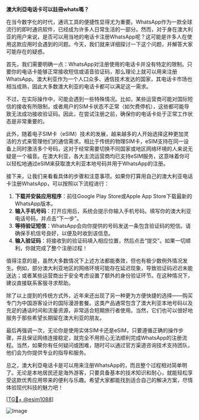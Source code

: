 **澳大利亞电话卡可以註冊whats嗎？**

在当今数字化的时代，通讯工具的便捷性显得尤为重要。WhatsApp作为一款全球流行的即时通讯软件，已经成为许多人日常生活的一部分。然而，对于身在澳大利亚的用户来说，是否可以用当地的电话卡注册WhatsApp呢？这可能是许多人在使用这款应用时会遇到的问题。今天，我们就来详细探讨一下这个问题，并解答大家可能存在的疑惑。

首先，我们需要明确一点：WhatsApp对注册使用的电话卡并没有特定的限制。只要你的电话卡能够正常接收短信或语音验证码，那么理论上就可以用来注册WhatsApp。澳大利亚作为一个人口众多、通信技术发达的国家，其电话卡市场也相当成熟，因此大多数澳大利亚的电话卡都可以满足这一需求。

不过，在实际操作中，可能会遇到一些特殊情况。比如，某些运营商可能对国际短信的接收有所限制，或者用户的SIM卡状态不正常（如欠费停机），这些都可能导致无法成功接收验证码。因此，在尝试注册之前，确保你的电话卡处于正常工作状态是非常重要的。

此外，随着电子SIM卡（eSIM）技术的发展，越来越多的人开始选择这种更加灵活的方式来管理他们的通信需求。相比于传统的物理SIM卡，eSIM支持在同一设备上同时激活多个号码，这对于经常需要切换不同国家或地区网络环境的人来说无疑是一个福音。在澳大利亚，各大主流运营商均已支持eSIM服务，这意味着你可以轻松地通过eSIM来获取澳大利亚本地号码并用于WhatsApp的注册。

接下来，让我们来看看具体的步骤和注意事项。如果你打算用自己的澳大利亚电话卡注册WhatsApp，可以按照以下流程进行：

1. **下载并安装应用程序**：前往Google Play Store或Apple App Store下载最新的WhatsApp版本。
2. **输入手机号码**：打开应用后，系统会提示你输入手机号码。填写你的澳大利亚电话号码，并点击“下一步”。
3. **等待验证短信**：WhatsApp会向你提供的号码发送一条包含验证码的短信。请确保手机信号良好，以便及时收到该信息。
4. **输入验证码**：将接收到的验证码填入相应位置，然后点击“提交”。如果一切顺利，你就完成了整个注册过程！

值得注意的是，虽然大多数情况下上述方法都能奏效，但也有极少数例外情况发生。例如，部分澳大利亚地区的网络环境可能存在延迟现象，导致验证码迟迟未能送达；或者某些运营商出于安全考虑设置了额外的身份验证环节。在这种情况下，建议直接联系客服寻求帮助。

除了以上提到的传统方式外，近年来还出现了另一种更为方便快捷的选择——购买专门为中国游客设计的国际漫游套餐。这类产品通常包含了澳大利亚本地号码以及充足的通话时间和流量资源，非常适合短期旅行者使用。当然，它们也可以很好地服务于那些希望长期留在澳大利亚的朋友。

最后再强调一次，无论你是使用实体SIM卡还是eSIM，只要遵循正确的操作步骤，并且保证网络连接稳定，就完全不用担心无法顺利完成WhatsApp的注册流程。当然，如果你有任何疑问或困难，随时可以通过官方渠道咨询技术支持团队，他们会为你提供专业的指导和服务。

总之，澳大利亞电话卡是可以用来注册WhatsApp的，而且整个过程相对简单明了。无论是本地居民还是海外游客，只要具备基本的技术知识和耐心，就能轻松享受这款优秀应用带来的便利与乐趣。希望大家都能找到适合自己的解决方案，尽情体验现代科技的魅力吧！

[[TG💪+ @esim1088](https://t.me/s/esim1088)]

![Image](https://i.postimg.cc/4NQfJmqS/Snipaste-2025-05-13-00-14-12.png)